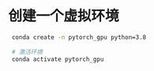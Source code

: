 

# 创建一个虚拟环境
```bash
 conda create -n pytorch_gpu python=3.8
 
 # 激活环境
 conda activate pytorch_gpu


```